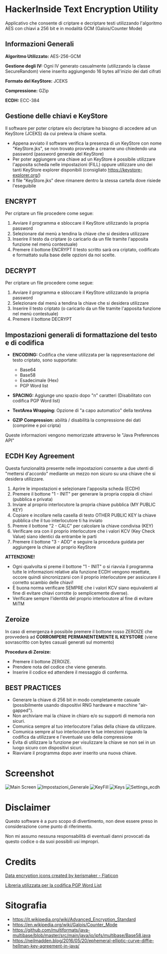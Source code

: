 # HackerInside Text Encryption Utility
Applicativo che consente di criptare e decriptare testi utilizzando l'algoritmo AES con chiavi a 256 bit e in modalità GCM (Galois/Counter Mode)

## Informazioni Generali
**Algoritmo Utilizzato:** AES-256-GCM

**Gestione degli IV:** Ogni IV generato casualmente (utilizzando la classe SecureRandom) viene inserito aggiungendo 16 bytes all'inizio dei dati cifrati

**Formato del KeyStore:** JCEKS

**Compressione:** GZip

**ECDH:** ECC-384

## Gestione delle chiavi e KeyStore
Il software per poter criptare e/o decriptare ha bisogno di accedere ad un KeyStore (JCEKS) da cui preleva la chiave scelta.
- Appena avviato il software verifica la presenza di un KeyStore con nome "KeyStore.jks", se non trovato provvede a crearne uno chiedendo una password (password generale del KeyStore)
- Per poter aggiungere una chiave ad un KeyStore è possibile utilizzare l'apposita scheda nelle impostazioni (FILL) oppure utilizzare uno dei tanti KeyStore explorer disponibili (consigliato https://keystore-explorer.org/)
- Il file "KeyStore.jks" deve rimanere dentro la stessa cartella dove risiede l'eseguibile

## ENCRYPT
Per criptare un file procedere come segue:
1) Avviare il programma e sbloccare il KeyStore utilizzando la propria password
2) Selezionare dal menù a tendina la chiave che si desidera utilizzare
3) Inserire il testo da criptare (o caricarlo da un file tramite l'apposita funzione nel menù contestuale)
4) Premere il bottone ENCRYPT
Il testo scritto sarà ora criptato, codificato e formattato sulla base delle opzioni da noi scelte.

## DECRYPT
Per criptare un file procedere come segue:
1) Avviare il programma e sbloccare il KeyStore utilizzando la propria password
2) Selezionare dal menù a tendina la chiave che si desidera utilizzare
3) Inserire il testo criptato (o caricarlo da un file tramite l'apposita funzione nel menù contestuale)
4) Premere il bottone DECRYPT

## Impostazioni generali di formattazione del testo e di codifica
- **ENCODING:** Codifica che viene utilizzata per la rappresentazione del testo criptato, sono supportate:
  - Base64
  - Base58
  - Esadecimale (Hex)
  - PGP Word list
  
- **SPACING:** Aggiunge uno spazio dopo "n" caratteri (Disabilitato con codifica PGP Word list)
- **TextArea Wrapping:** Opzione di "a capo automatico" della textArea
- **GZIP Compression:** abilità / disabilità la compressione dei dati (comprime e poi cripta)

Queste informazioni vengono memorizzate attraverso le "Java Preferences API"


## ECDH Key Agreement
Questa funzionalità presente nelle impostazioni consente a due utenti di "mettersi d'accordo" mediante un mezzo non sicuro su una chiave che si desidera utilizzare.
1) Aprire le impostazioni e selezionare l'apposita scheda (ECDH)
2) Premere il bottone "1 - INIT" per generare la propria coppia di chiavi (pubblica e privata)
3) Inviare al proprio interlocutore la propria chiave pubblica (MY PUBLIC KEY)
4) Copiare e incollare nella casella di testo OTHER PUBLIC KEY la chiave pubblica che il tuo interlocutore ti ha inviato
5) Premre il bottone "2 - CALC" per calcolare la chiave condivisa (KEY)
6) Verificare ora con il proprio interlocutore che i valori KCV (Key Check Value) siano identici da entrambe le parti
7) Premere il bottone "3 - ADD" e seguire la procedura guidata per aggiungere la chiave al proprio KeyStore

**ATTENZIONE!** 
- Ogni qualvolta si preme il bottone "1 - INIT" o si riavvia il programma tutte le informazioni relative alla funzione ECDH vengono resettate, occore quindi sincronizzarsi con il proprio interlocutore per assicurare il corretto scambio delle chiavi!
- È buona norma verificare SEMPRE che i valori KCV siano equivalenti al fine di evitare chiavi corrotte (o semplicemente diverse).
- Verificare sempre l'identità del proprio interlocutore al fine di evitare MiTM

## Zeroize
In caso di emergenza è possibile premere il bottone rosso ZEROIZE che provvederà ad **CORROMPERE PERMANENTEMENTE IL KEYSTORE** (viene sovrascritto con bytes casuali generati sul momento)

**Procedura di Zeroize:** 
- Premere il bottone ZEROIZE.
- Prendere nota del codice che viene generato.
- Inserire il codice ed attendere il messaggio di conferma.


## BEST PRACTICES
- Generare la chiave di 256 bit in modo completamente casuale (possibilmente usando dispositivi RNG hardware e macchine "air-gapped").
- Non archiviare mai la chiave in chiaro e/o su supporti di memoria non sicuri.
- Comunica sempre al tuo interlocutore l'alias della chiave da utilizzare.
- Comunica sempre al tuo interlocutore le tue intenzioni riguardo la codifica da utilizzare e l'eventuale uso della compressione
- Evita di utilizzare la funzione per visulizzare la chiave se non sei in un luogo sicuro con dispositivi sicuri.
- Riavviare il programma dopo aver inserito una nuova chiave.

# Screenshot
![Main Screen](https://github.com/FrancescoValentini/HackerInsideTextEncryptionUtility/blob/master/screenshot/Main.JPG)
![Impostazioni_Generale](https://github.com/FrancescoValentini/HackerInsideTextEncryptionUtility/blob/master/screenshot/Impostazioni_Generale.JPG)
![KeyFill](https://github.com/FrancescoValentini/HackerInsideTextEncryptionUtility/blob/master/screenshot/KeyFill.JPG)
![Keys](https://github.com/FrancescoValentini/HackerInsideTextEncryptionUtility/blob/master/screenshot/Keys.JPG)
![Settings_ecdh](https://github.com/FrancescoValentini/HackerInsideTextEncryptionUtility/blob/master/screenshot/Settings_ecdh.JPG)

# Disclaimer
Questo software è a puro scopo di divertimento, non deve essere preso in considerazione come punto di riferimento.

Non mi assumo nessuna responsabilità di eventuali danni provocati da questo codice o da suoi possibili usi impropri.

# Credits
<a href="https://www.flaticon.com/free-icons/data-encryption" title="data encryption icons">Data encryption icons created by kerismaker - Flaticon</a>

<a href="https://github.com/ZeroAlphaTech/j-pgp-wordlist" title="PGP Word list encoding library">Libreria utilizzata per la codifica PGP Word List</a>

# Sitografia
- https://it.wikipedia.org/wiki/Advanced_Encryption_Standard
- https://en.wikipedia.org/wiki/Galois/Counter_Mode
- https://github.com/multiformats/java-multibase/blob/master/src/main/java/io/ipfs/multibase/Base58.java
- https://neilmadden.blog/2016/05/20/ephemeral-elliptic-curve-diffie-hellman-key-agreement-in-java/

